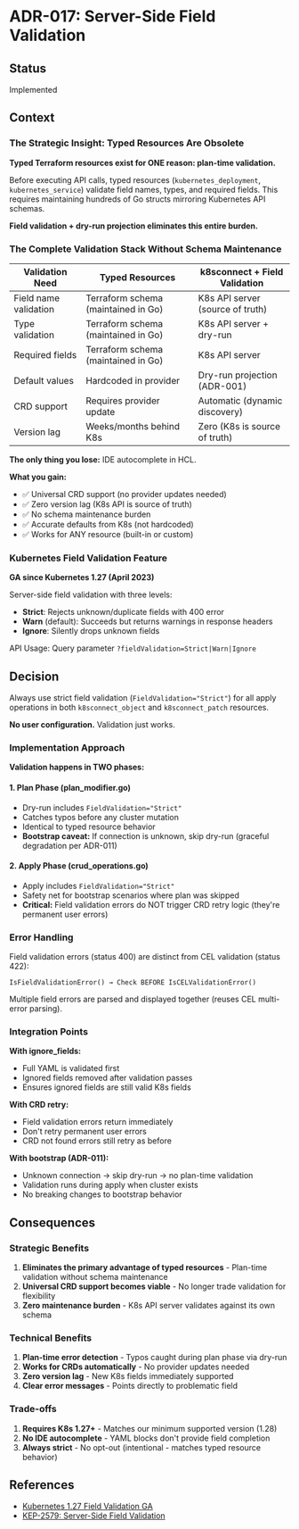 # ADR-017: Server-Side Field Validation

## Status
Implemented

## Context

### The Strategic Insight: Typed Resources Are Obsolete

**Typed Terraform resources exist for ONE reason: plan-time validation.**

Before executing API calls, typed resources (`kubernetes_deployment`, `kubernetes_service`) validate field names, types, and required fields. This requires maintaining hundreds of Go structs mirroring Kubernetes API schemas.

**Field validation + dry-run projection eliminates this entire burden.**

### The Complete Validation Stack Without Schema Maintenance

| Validation Need | Typed Resources | k8sconnect + Field Validation |
|----------------|-----------------|-------------------------------|
| Field name validation | Terraform schema (maintained in Go) | K8s API server (source of truth) |
| Type validation | Terraform schema (maintained in Go) | K8s API server + dry-run |
| Required fields | Terraform schema (maintained in Go) | K8s API server |
| Default values | Hardcoded in provider | Dry-run projection (ADR-001) |
| CRD support | Requires provider update | Automatic (dynamic discovery) |
| Version lag | Weeks/months behind K8s | Zero (K8s is source of truth) |

**The only thing you lose:** IDE autocomplete in HCL.

**What you gain:**
- ✅ Universal CRD support (no provider updates needed)
- ✅ Zero version lag (K8s API is source of truth)
- ✅ No schema maintenance burden
- ✅ Accurate defaults from K8s (not hardcoded)
- ✅ Works for ANY resource (built-in or custom)

### Kubernetes Field Validation Feature

**GA since Kubernetes 1.27 (April 2023)**

Server-side field validation with three levels:
- **Strict**: Rejects unknown/duplicate fields with 400 error
- **Warn** (default): Succeeds but returns warnings in response headers
- **Ignore**: Silently drops unknown fields

API Usage: Query parameter `?fieldValidation=Strict|Warn|Ignore`

## Decision

Always use strict field validation (`FieldValidation="Strict"`) for all apply operations in both `k8sconnect_object` and `k8sconnect_patch` resources.

**No user configuration.** Validation just works.

### Implementation Approach

**Validation happens in TWO phases:**

#### 1. Plan Phase (plan_modifier.go)
- Dry-run includes `FieldValidation="Strict"`
- Catches typos before any cluster mutation
- Identical to typed resource behavior
- **Bootstrap caveat:** If connection is unknown, skip dry-run (graceful degradation per ADR-011)

#### 2. Apply Phase (crud_operations.go)
- Apply includes `FieldValidation="Strict"`
- Safety net for bootstrap scenarios where plan was skipped
- **Critical:** Field validation errors do NOT trigger CRD retry logic (they're permanent user errors)

### Error Handling

Field validation errors (status 400) are distinct from CEL validation (status 422):

```
IsFieldValidationError() → Check BEFORE IsCELValidationError()
```

Multiple field errors are parsed and displayed together (reuses CEL multi-error parsing).

### Integration Points

**With ignore_fields:**
- Full YAML is validated first
- Ignored fields removed after validation passes
- Ensures ignored fields are still valid K8s fields

**With CRD retry:**
- Field validation errors return immediately
- Don't retry permanent user errors
- CRD not found errors still retry as before

**With bootstrap (ADR-011):**
- Unknown connection → skip dry-run → no plan-time validation
- Validation runs during apply when cluster exists
- No breaking changes to bootstrap behavior

## Consequences

### Strategic Benefits

1. **Eliminates the primary advantage of typed resources** - Plan-time validation without schema maintenance
2. **Universal CRD support becomes viable** - No longer trade validation for flexibility
3. **Zero maintenance burden** - K8s API server validates against its own schema

### Technical Benefits

1. **Plan-time error detection** - Typos caught during plan phase via dry-run
2. **Works for CRDs automatically** - No provider updates needed
3. **Zero version lag** - New K8s fields immediately supported
4. **Clear error messages** - Points directly to problematic field

### Trade-offs

1. **Requires K8s 1.27+** - Matches our minimum supported version (1.28)
2. **No IDE autocomplete** - YAML blocks don't provide field completion
3. **Always strict** - No opt-out (intentional - matches typed resource behavior)

## References

- [Kubernetes 1.27 Field Validation GA](https://kubernetes.io/blog/2023/04/24/openapi-v3-field-validation-ga/)
- [KEP-2579: Server-Side Field Validation](https://github.com/kubernetes/enhancements/tree/master/keps/sig-api-machinery/2579-psp-replacement)
